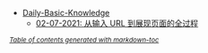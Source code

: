 - [Daily-Basic-Knowledge](#daily-basic-knowledge)
  * [02-07-2021: 从输入 URL 到展现页面的全过程](#02-07-2021------url----------)

<small><i><a href='http://ecotrust-canada.github.io/markdown-toc/'>Table of contents generated with markdown-toc</a></i></small>

